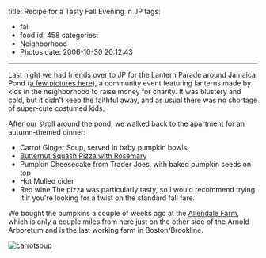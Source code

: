title: Recipe for a Tasty Fall Evening in JP
tags:
  - fall
  - food
id: 458
categories:
  - Neighborhood
  - Photos
date: 2006-10-30 20:12:43
---

Last night we had friends over to JP for the Lantern Parade around Jamaica Pond ([a few pictures here](http://www.flickr.com/photos/donayer/sets/72157594351260092/with/283198644/)), a community event featuring lanterns made by kids in the neighborhood to raise money for charity. It was blustery and cold, but it didn't keep the faithful away, and as usual there was no shortage of super-cute costumed kids.

After our stroll around the pond, we walked back to the apartment for an autumn-themed dinner:

*   Carrot Ginger Soup, served in baby pumpkin bowls
*   [Butternut Squash Pizza with Rosemary](/%20Butternut%20Squash%20Pizzas%20with%20Rosemary)
*   Pumpkin Cheesecake from Trader Joes, with baked pumpkin seeds on top
*   Hot Mulled cider
*   Red wine
The pizza was particularly tasty, so I would recommend trying it if you're looking for a twist on the standard fall fare.

We bought the pumpkins a couple of weeks ago at the [Allendale Farm](http://www.allandalefarm.com/), which is only a couple miles from here just on the other side of the Arnold Arboretum and is the last working farm in Boston/Brookline.

[![](http://www.whereproject.org/wp-content/uploads/carrotsoup.jpg "carrotsoup")](http://www.whereproject.org/wp-content/uploads/carrotsoup.jpg)